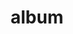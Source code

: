 ---
layout: album
resource: facebook
title: "album"
description: "masonry"
active: gallery
header-img: "img/gallery-bg.jpg"
album-title: "my 9th album"
images:
  - image_path: HQT/vay_dai/9/740455908127002_410223230_740456161460310_3847039177875163833_n.jpg
  - image_path: HQT/vay_dai/9/740455944793665_408530978_740456184793641_2127479081418720918_n.jpg
  - image_path: HQT/vay_dai/9/756806766491916_417132987_756807073158552_2804142568417240378_n.jpg
  - image_path: HQT/vay_dai/9/756806789825247_417159539_756807083158551_8863641113379894626_n.jpg
  - image_path: HQT/vay_dai/9/779844407521485_426422556_779845400854719_300540583655330205_n.jpg
  - image_path: HQT/vay_dai/9/781118344060758_417574825_781118844060708_3689771081149680985_n.jpg
  - image_path: HQT/vay_dai/9/781118344060758_427789826_781118830727376_7475794464937652327_n.jpg
  - image_path: HQT/vay_dai/9/781118344060758_427805768_781118894060703_3093031127683144447_n.jpg
  - image_path: HQT/vay_dai/9/784541643718428_428637957_784543480384911_3194697770470160353_n.jpg
  - image_path: HQT/vay_dai/9/784542287051697_428611418_784542283718364_7713504375631986421_n.jpg
---